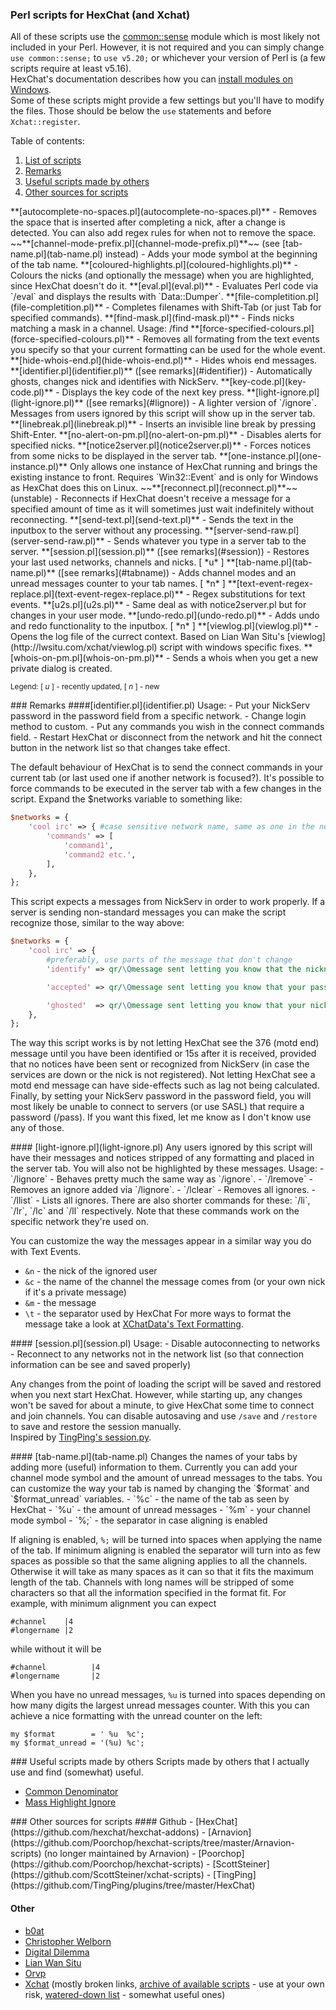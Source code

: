### Perl scripts for HexChat (and Xchat)

All of these scripts use the [common::sense](https://metacpan.org/module/common::sense) module which is most likely not included in your Perl. However, it is not required and you can simply change `use common::sense;` to `use v5.20;` or whichever your version of Perl is (a few scripts require at least v5.16).  
HexChat's documentation describes how you can [install modules on Windows](https://hexchat.readthedocs.org/en/latest/perl_modules.html).  
Some of these scripts might provide a few settings but you'll have to modify the files. Those should be below the `use` statements and before `Xchat::register`.

Table of contents:

1. [List of scripts](#list)
2. [Remarks](#remarks)
3. [Useful scripts made by others](#usefulscripts)
4. [Other sources for scripts](#othersources)

<a name="list" />
**[autocomplete-no-spaces.pl](autocomplete-no-spaces.pl)** - Removes the space that is inserted after completing a nick, after a change is detected. You can also add regex rules for when not to remove the space.  
~~**[channel-mode-prefix.pl](channel-mode-prefix.pl)**~~ (see [tab-name.pl](tab-name.pl) instead) - Adds your mode symbol at the beginning of the tab name.  
**[coloured-highlights.pl](coloured-highlights.pl)** - Colours the nicks (and optionally the message) when you are highlighted, since HexChat doesn't do it.  
**[eval.pl](eval.pl)** - Evaluates Perl code via `/eval` and displays the results with `Data::Dumper`.  
**[file-completition.pl](file-completition.pl)** - Completes filenames with Shift-Tab (or just Tab for specified commands).  
**[find-mask.pl](find-mask.pl)** - Finds nicks matching a mask in a channel. Usage: /find <mask>  
**[force-specified-colours.pl](force-specified-colours.pl)** - Removes all formating from the text events you specify so that your current formatting can be used for the whole event.  
**[hide-whois-end.pl](hide-whois-end.pl)** - Hides whois end messages.  
**[identifier.pl](identifier.pl)** ([see remarks](#identifier)) - Automatically ghosts, changes nick and identifies with NickServ.  
**[key-code.pl](key-code.pl)** - Displays the key code of the next key press.  
**[light-ignore.pl](light-ignore.pl)** ([see remarks](#lignore)) - A lighter version of `/ignore`. Messages from users ignored by this script will show up in the server tab.  
**[linebreak.pl](linebreak.pl)** - Inserts an invisible line break by pressing Shift-Enter.  
**[no-alert-on-pm.pl](no-alert-on-pm.pl)** - Disables alerts for specified nicks.  
**[notice2server.pl](notice2server.pl)** - Forces notices from some nicks to be displayed in the server tab.  
**[one-instance.pl](one-instance.pl)** Only allows one instance of HexChat running and brings the existing instance to front. Requires `Win32::Event` and is only for Windows as HexChat does this on Linux.  
~~**[reconnect.pl](reconnect.pl)**~~ (unstable) - Reconnects if HexChat doesn't receive a message for a specified amount of time as it will sometimes just wait indefinitely without reconnecting.  
**[send-text.pl](send-text.pl)** - Sends the text in the inputbox to the server without any processing.  
**[server-send-raw.pl](server-send-raw.pl)** - Sends whatever you type in a server tab to the server.  
**[session.pl](session.pl)** ([see remarks](#session)) - Restores your last used networks, channels and nicks.  
[ *u* ] **[tab-name.pl](tab-name.pl)** ([see remarks](#tabname)) - Adds channel modes and an unread messages counter to your tab names.  
[ *n* ] **[text-event-regex-replace.pl](text-event-regex-replace.pl)** - Regex substitutions for text events.  
**[u2s.pl](u2s.pl)** - Same deal as with notice2server.pl but for changes in your user mode.  
**[undo-redo.pl](undo-redo.pl)** - Adds undo and redo functionality to the inputbox.  
[ *n* ] **[viewlog.pl](viewlog.pl)** - Opens the log file of the currect context. Based on Lian Wan Situ's [viewlog](http://lwsitu.com/xchat/viewlog.pl) script with windows specific fixes.  
**[whois-on-pm.pl](whois-on-pm.pl)** - Sends a whois when you get a new private dialog is created.  

<sub>Legend: [ *u* ] - recently updated, [ *n* ] - new</sub>

<a name="remarks" />
### Remarks

<a name="identifier" />
####[identifier.pl](identifier.pl)
Usage:
- Put your NickServ password in the password field from a specific network.
- Change login method to custom.
- Put any commands you wish in the connect commands field.
- Restart HexChat or disconnect from the network and hit the connect button in the network list so that changes take effect.

The default behaviour of HexChat is to send the connect commands in your current tab (or last used one if another network is focused?). It's possible to force commands to be executed in the server tab with a few changes in the script. Expand the $networks variable to something like:

```perl
$networks = {
	'cool irc' => { #case sensitive network name, same as one in the network list
		'commands' => [
			'command1',
			'command2 etc.',
		],
	},
};
```

This script expects a messages from NickServ in order to work properly. If a server is sending non-standard messages you can make the script recognize those, similar to the way above:

```perl
$networks = {
	'cool irc' => {
		#preferably, use parts of the message that don't change
		'identify' => qr/\Qmessage sent letting you know that the nickname you're using is registered\E/,

		'accepted' => qr/\Qmessage sent letting you know that your password has been accepted and that you're identified\E/,

		'ghosted'  => qr/\Qmessage sent letting you know that your nick has been ghosted\E/,
	},
};
```
The way this script works is by not letting HexChat see the 376 (motd end) message until you have been identified or 15s after it is received, provided that no notices have been sent or recognized from NickServ (in case the services are down or the nick is not registered). Not letting HexChat see a motd end message can have side-effects such as lag not being calculated.  
Finally, by setting your NickServ password in the password field, you will most likely be unable to connect to servers (or use SASL) that require a password (/pass). If you want this fixed, let me know as I don't know use any of those.

<a name="lignore" />
#### [light-ignore.pl](light-ignore.pl)
Any users ignored by this script will have their messages and notices stripped of any formatting and placed in the server tab. You will also not be highlighted by these messages.  
Usage:
- `/lignore` - Behaves pretty much the same way as `/ignore`.
- `/lremove` - Removes an ignore added via `/lignore`.
- `/lclear` - Removes all ignores.
- `/llist` - Lists all ignores.
There are also shorter commands for these: `/li`, `/lr`, `/lc` and `/ll` respectively. Note that these commands work on the specific network they're used on.

You can customize the way the messages appear in a similar way you do with Text Events.
- `&n` - the nick of the ignored user
- `&c` - the name of the channel the message comes from (or your own nick if it's a private message)
- `&m` - the message
- `\t` - the separator used by HexChat
For more ways to format the message take a look at [XChatData's Text Formatting](http://xchatdata.net/Scripting/TextFormatting).

<a name="session" />
#### [session.pl](session.pl)
Usage:
- Disable autoconnecting to networks
- Reconnect to any networks not in the network list (so that connection information can be see and saved properly)

Any changes from the point of loading the script will be saved and restored when you next start HexChat. However, while starting up, any changes won't be saved for about a minute, to give HexChat some time to connect and join channels. You can disable autosaving and use `/save` and `/restore` to save and restore the session manually.  
Inspired by [TingPing's session.py](https://github.com/TingPing/plugins/blob/master/HexChat/session.py).

<a name="tabname" />
#### [tab-name.pl](tab-name.pl)
Changes the names of your tabs by adding more (useful) information to them. Currently you can add your channel mode symbol and the amount of unread messages to the tabs. You can customize the way your tab is named by changing the `$format` and `$format_unread` variables.
- `%c` - the name of the tab as seen by HexChat
- `%u` - the amount of unread messages
- `%m` - your channel mode symbol
- `%;` - the separator in case aligning is enabled

If aligning is enabled, `%;` will be turned into spaces when applying the name of the tab. If minimum aligning is enabled the separator will turn into as few spaces as possible so that the same aligning applies to all the channels. Otherwise it will take as many spaces as it can so that it fits the maximum length of the tab. Channels with long names will be stripped of some characters so that all the information specified in the format fit. For example, with minimum alignment you can expect
```
#channel    |4
#longername |2
```
while without it will be
```
#channel          |4
#longername       |2
```

When you have no unread messages, `%u` is turned into spaces depending on how many digits the largest unread messages counter. With this you can achieve a nice formatting with the unread counter on the left:
```
my $format        = ' %u  %c';
my $format_unread = '(%u) %c';
```

<a name="usefulscripts" />
### Useful scripts made by others
Scripts made by others that I actually use and find (somewhat) useful.

- [Common Denominator](https://github.com/tobiassjosten/xchat-common-denominator)
- [Mass Highlight Ignore](http://orvp.net/xchat/masshighlightignore/)

<a name="othersources" />
### Other sources for scripts
#### Github
- [HexChat](https://github.com/hexchat/hexchat-addons)
- [Arnavion](https://github.com/Poorchop/hexchat-scripts/tree/master/Arnavion-scripts) (no longer maintained by Arnavion)
- [Poorchop](https://github.com/Poorchop/hexchat-scripts)
- [ScottSteiner](https://github.com/ScottSteiner/xchat-scripts)
- [TingPing](https://github.com/TingPing/plugins/tree/master/HexChat)

#### Other
- [b0at](http://b0at.tx0.org/xchat/addons/addons.html)
- [Christopher Welborn](https://bitbucket.org/cjwelborn/py-xchat/src)
- [Digital Dilemma](http://digdilem.org/irc/index.cgi?perpage=all&type=Xchat)
- [Lian Wan Situ](http://lwsitu.com/xchat/)
- [Orvp](http://orvp.net/xchat.php)
- [Xchat](http://xchat.org/cgi-bin/disp.pl) (mostly broken links, [archive of available scripts](https://dl.dropboxusercontent.com/s/rb85dqkjhygekkh/xchat.zip) - use at your own risk, [watered-down list](https://dl.dropboxusercontent.com/s/30t4b2y8ocup07c/xchat.zip) - somewhat useful ones)
